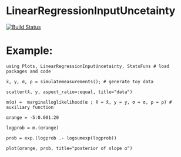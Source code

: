 # LinearRegressionInputUncetainty

[![Build Status](https://github.com/ngiann/LinearRegressionInputUncetainty.jl/actions/workflows/CI.yml/badge.svg?branch=main)](https://github.com/ngiann/LinearRegressionInputUncetainty.jl/actions/workflows/CI.yml?query=branch%3Amain)


# Example:

```
using Plots, LinearRegressionInputUncetainty, StatsFuns # load packages and code

x̄, y, σ, ρ = simulatemeasurements(); # generate toy data

scatter(x̄, y, aspect_ratio=:equal, title="data")

m(α) =  marginalloglikelihood(α ; x̄ = x̄, y = y, σ = σ, ρ = ρ) # auxiliary function

αrange = -5:0.001:20

logprob = m.(αrange)

prob = exp.(logprob .- logsumexp(logprob))

plot(αrange, prob, title="posterior of slope α")

```